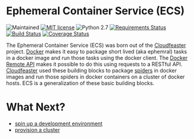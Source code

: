 # Ephemeral Container Service (ECS)
![Maintained](https://img.shields.io/maintenance/yes/2016.svg)
[![MIT license](http://img.shields.io/badge/license-MIT-brightgreen.svg)](http://opensource.org/licenses/MIT)
![Python 2.7](https://img.shields.io/badge/python-2.7-FFC100.svg?style=flat)
[![Requirements Status](https://requires.io/github/simonsdave/ecs/requirements.svg?branch=master)](https://requires.io/github/simonsdave/ecs/requirements/?branch=master)
[![Build Status](https://travis-ci.org/simonsdave/ecs.svg?branch=master)](https://travis-ci.org/simonsdave/ecs)
[![Coverage Status](https://coveralls.io/repos/github/simonsdave/ecs/badge.svg?branch=master)](https://coveralls.io/github/simonsdave/ecs?branch=master)

The Ephemeral Container Service (ECS) was born out of
the [Cloudfeaster](https://github.com/simonsdave/cloudfeaster.git) project.
[Docker](https://www.docker.com/) makes it easy to package
short lived (aka ephemral) tasks in a docker image and run
those tasks using the docker client.
The [Docker Remote API](https://docs.docker.com/engine/reference/api/docker_remote_api/)
makes it possible to do this using requests to a RESTful API.
[Cloudfeaster](https://github.com/simonsdave/cloudfeaster.git) used
these building blocks to package [spiders](https://en.wikipedia.org/wiki/Web_crawler)
in docker images and run those spiders in docker containers on a cluster of docker hosts.
ECS is a generalization of these basic building blocks.

# What Next?

* [spin up a development environment](dev_env)
* [provision a cluster](docs/provisioning.md)
